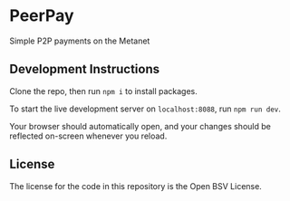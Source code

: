 # PeerPay

Simple P2P payments on the Metanet

## Development Instructions

Clone the repo, then run `npm i` to install packages.

To start the live development server on `localhost:8088`, run `npm run dev`.

Your browser should automatically open, and your changes should be reflected on-screen whenever you reload.

## License

The license for the code in this repository is the Open BSV License.
